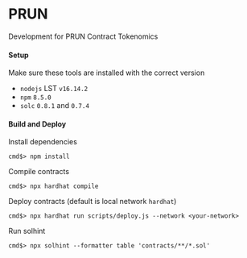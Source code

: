 # PRUN

Development for PRUN Contract Tokenomics

#### Setup

Make sure these tools are installed with the correct version

- `nodejs` LST `v16.14.2`
- `npm` `8.5.0`
- `solc` `0.8.1` and `0.7.4`

#### Build and Deploy
Install dependencies
```console
cmd$> npm install
```


Compile contracts
```console
cmd$> npx hardhat compile
```

Deploy contracts (default is local network `hardhat`)
```console
cmd$> npx hardhat run scripts/deploy.js --network <your-network>
```


Run solhint
```console
cmd$> npx solhint --formatter table 'contracts/**/*.sol'
```
